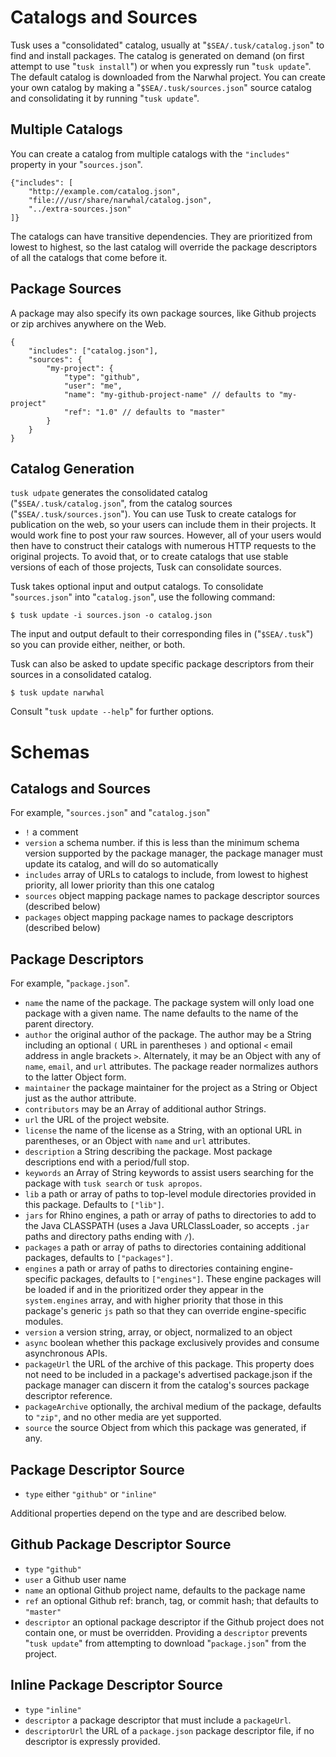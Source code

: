 
Catalogs and Sources
====================

Tusk uses a "consolidated" catalog, usually at "`$SEA/.tusk/catalog.json`" to
find and install packages.  The catalog is generated on demand (on first
attempt to use "`tusk install`") or when you expressly run "`tusk update`".
The default catalog is downloaded from the Narwhal project.  You can create
your own catalog by making a "`$SEA/.tusk/sources.json`" source catalog and
consolidating it by running "`tusk update`".

Multiple Catalogs
-----------------

You can create a catalog from multiple catalogs with the `"includes"` property
in your "`sources.json`".

    {"includes": [
        "http://example.com/catalog.json",
        "file:///usr/share/narwhal/catalog.json",
        "../extra-sources.json"
    ]}

The catalogs can have transitive dependencies.  They are prioritized from
lowest to highest, so the last catalog will override the package descriptors
of all the catalogs that come before it.

Package Sources
---------------

A package may also specify its own package sources, like Github projects or zip
archives anywhere on the Web.

    {
        "includes": ["catalog.json"],
        "sources": {
            "my-project": {
                "type": "github",
                "user": "me",
                "name": "my-github-project-name" // defaults to "my-project"
                "ref": "1.0" // defaults to "master"
            }
        }
    }

Catalog Generation
------------------

`tusk udpate` generates the consolidated catalog ("`$SEA/.tusk/catalog.json`",
from the catalog sources ("`$SEA/.tusk/sources.json`").  You can use Tusk to
create catalogs for publication on the web, so your users can include them
in their projects.  It would work fine to post your raw sources.  However,
all of your users would then have to construct their catalogs with numerous
HTTP requests to the original projects.  To avoid that, or to create catalogs
that use stable versions of each of those projects, Tusk can consolidate
sources.

Tusk takes optional input and output catalogs.  To consolidate "`sources.json`"
into "`catalog.json`", use the following command:

    $ tusk update -i sources.json -o catalog.json

The input and output default to their corresponding files in ("`$SEA/.tusk`")
so you can provide either, neither, or both.

Tusk can also be asked to update specific package descriptors from their
sources in a consolidated catalog.

    $ tusk update narwhal

Consult "`tusk update --help`" for further options.

Schemas
=======

Catalogs and Sources
--------------------

For example, "`sources.json`" and "`catalog.json`"

 * `!` a comment
 * `version` a schema number.  if this is less than the minimum schema version
   supported by the package manager, the package manager must update its
   catalog, and will do so automatically
 * `includes` array of URLs to catalogs to include, from lowest to highest
   priority, all lower priority than this one catalog
 * `sources` object mapping package names to package descriptor sources
   (described below)
 * `packages` object mapping package names to package descriptors (described
   below)

Package Descriptors
-------------------

For example, "`package.json`".

 * `name` the name of the package.  The package system will only load one
   package with a given name.  The name defaults to the name of the parent
   directory.
 * `author` the original author of the package.  The author may be a String
   including an optional `(` URL in parentheses `)` and optional `<` email
   address in angle brackets `>`.  Alternately, it may be an Object with any of
   `name`, `email`, and `url` attributes.  The package reader normalizes
   authors to the latter Object form.
 * `maintainer` the package maintainer for the project as a String or Object
   just as the author attribute.
 * `contributors` may be an Array of additional author Strings.
 * `url` the URL of the project website.
 * `license` the name of the license as a String, with an optional URL in
   parentheses, or an Object with `name` and `url` attributes.
 * `description` a String describing the package.  Most package descriptions
   end with a period/full stop.
 * `keywords` an Array of String keywords to assist users searching for the
   package with `tusk search` or `tusk apropos`.
 * `lib` a path or array of paths to top-level module directories provided in
   this package.  Defaults to `["lib"]`.
 * `jars` for Rhino engines, a path or array of paths to directories to add
   to the Java CLASSPATH (uses a Java URLClassLoader, so accepts `.jar` paths
   and directory paths ending with `/`).
 * `packages` a path or array of paths to directories containing additional
   packages, defaults to `["packages"]`.
 * `engines` a path or array of paths to directories containing
   engine-specific packages, defaults to `["engines"]`.  These engine packages
   will be loaded if and in the prioritized order they appear in the
   `system.engines` array, and with higher priority that those in this
   package's generic `js` path so that they can override engine-specific
   modules.
 * `version` a version string, array, or object, normalized to an object
 * `async` boolean whether this package exclusively provides and consume
   asynchronous APIs.
 * `packageUrl` the URL of the archive of this package.  This property does not
   need to be included in a package's advertised package.json if the package
   manager can discern it from the catalog's sources package descriptor
   reference.
 * `packageArchive` optionally, the archival medium of the package, defaults to
   `"zip"`, and no other media are yet supported.
 * `source` the source Object from which this package was generated, if any.

Package Descriptor Source
-------------------------

 * `type` either `"github"` or `"inline"`

Additional properties depend on the type and are described below.

Github Package Descriptor Source
--------------------------------

 * `type` `"github"`
 * `user` a Github user name
 * `name` an optional Github project name, defaults to the package name
 * `ref` an optional Github ref: branch, tag, or commit hash; that defaults to
   `"master"`
 * `descriptor` an optional package descriptor if the Github project does not
   contain one, or must be overridden.  Providing a `descriptor` prevents
   "`tusk update`" from attempting to download "`package.json`" from the
   project.

Inline Package Descriptor Source
--------------------------------

 * `type` `"inline"`
 * `descriptor` a package descriptor that must include a `packageUrl`.
 * `descriptorUrl` the URL of a `package.json` package descriptor file, if no
   descriptor is expressly provided.

